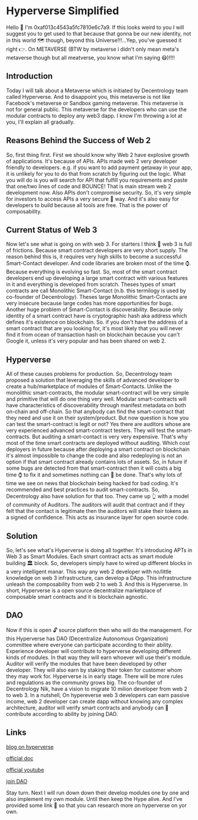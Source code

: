 # Hyperverse Simplified 

Hello 👋 I'm 0xaf013c4543a5fc7810e6c7a9. If this looks weird to you I will suggest you to get used to that because that gonna be our new identity, not in this world 🗺 though, beyond this Universe!!!...Yep, you've guessed it right 👉. On METAVERSE (BTW by metaverse i didn't only mean meta's metaverse though but all meatverse, you know what I'm saying 😷)!!!!

## **Introduction**

Today I will talk about a Metaverse which is initiated by Decentrology team called Hyperverse. And to disappoint you, this metaverse is not like Facebook's metaverse or Sandbox gaming metaverse. This metaverse is not for general public. This metaverse for the developers who can use the modular contracts to deploy any web3 dapp. I know I'm throwing a lot at you, I'll explain all gradually.

## **Reasons Behind the Success of Web 2**

So, first thing first. First we should know why Web 2 have explosive growth of applications. It's because of APIs. APIs made web 2 very developer friendly to developers. e.g. if you want to add payment getaway in your app, it is unlikely for you to do that from scratch by figuring out the logic. What you will do is you will search for API that fulfill you requirements and paste that one/two lines of code and BOUNCE! That is main stream web 2 development now. Also APIs don't compromise security. So, it's very simple for investors to access APIs a very secure 🔐 way. And it's also easy for developers to build because all tools are free. That is the power of composability.

## **Current Status of Web 3**

Now let's see what is going on with web 3. For starters I think 🤔 web 3 is full of frictions. Because smart contract developers are very short supply. The reason behind this is, it requires very high skills to become a successful Smart-Contact developer. And code libraries are broken most of the time ⌚. Because everything is evolving so fast. So, most of the smart contract developers end up developing a large smart contract with various features in it and everything is developed from scratch. Theses types of smart contracts are call Monolithic Smart-Contact (n.b. this termilogy is used by co-founder of Decentrology). Theses large Monolithic Smart-Contacts are very insecure because large codes has more opportunities for bugs. Another huge problem of Smart-Contact is discoverability. Because only identity of a smart contract have is cryptographic hash aka address which defines it's existence on blockchain. So. if you don't have the address of a smart contract that are you looking for, it's most likely that you will never find it from ocean of transaction hash on blockchain because  you can't Google it, unless it's very popular and has been shared on web 2.

## **Hyperverse**

All of these causes problems for production. So, Decentrology team proposed a solution that leveraging the skills of advanced developer to create a hub/marketplace of modules of Smart-Contacts. Unlike the monolithic smart-contracts, the modular smart-contract will be very simple and primitive that will do one thing very well. Modular smart-contracts will have characteristics of discoverability through manifest metadata on both on-chain and off-chain. So that anybody can find the smart-contract that they need and use it on their system/product. But now question is how you can test the smart-contract is legit or not? Yes there are auditors whose are very experienced advanced smart-contract testers. They will test the smart-contracts. But auditing a smart-contact is very very expensive. That's why most of the time smart contracts are deployed without auditing. Which cost deployers in future because after deploying a smart contract on blockchain it's almost impossible to change the code and also redeploying is not an option if that smart contract already contains lots of assets. So, in future if some bugs are detected from that smart-contract then it will costs a big time ⌚ to fix it and sometimes nothing can 🥫 be done. That's why lots of time we see on news that blockchain being hacked for bad coding. It's recommended and best practices to audit smart-contracts. So, Decentrology also have solution for that too. They came up 👆 with a model of community of Auditors. The auditors will audit that contract and if they felt that the contact is legitimate then the auditors will stake their tokens as a signed of confidence. This acts as insurance layer for open source code.

## **Solution**

So, let's see what's Hyperverse is doing all together. It's introducing APTs in Web 3 as Smart Modules. Each smart contract acts as smart module building 🏛 block. So, developers simply have to wired up different blocks in a very intelligent manar. This way any web 2 developer with no/little knowledge on web 3 infrastructure, can develop a DApp. This infrastructure unleash the composability from web 2 to web 3. And this is Hyperverse. In short, Hyperverse is a open source decentralize marketplace of composable smart contracts and it is blockchain agnostic.

## **DAO**

Now if this is open 🔓 source platform then who will do the management. For this Hyperverse has DAO (Decentralize Autonomous Organization) committee where everyone can participate according to their ability. Experience developer will contribute to hyperverse developing different kinds of modules. In that way they will earn whoever will use their's module. Auditor will verify the modules that have been developed by other developer. They will also earn by staking their token for customer whom they may work for. Hyperverse is in early stage. There will be more rules and regulations as the community grows big. The co-founder of Decentrology Nik, have a vision to migrate 10 milion developer from web 2 to web 3. In a nutshell, On hypereverse web 3 developers can earn passive income, web 2 developer can create dapp without knowing any complex  architecture, auditor will verify smart contracts and anybody can 🥫 contribute according to ability by joining DAO.

## **Links**

[blog on hyperverse](www.decentology.com/blog/composing-the-hyperverse)

[official doc](docs-hyperhack.decentology.com/)

[official youtube](https://www.youtube.com/c/Decentology)

[join DAO](https://discord.gg/ksaDxwrT)

Stay turn. Next I will run down down their develop modules one by one and also implement my own module. Until then keep the Hype alive. And I've provided some link 🔗 so that you can research more on hyperverse on yor own.
